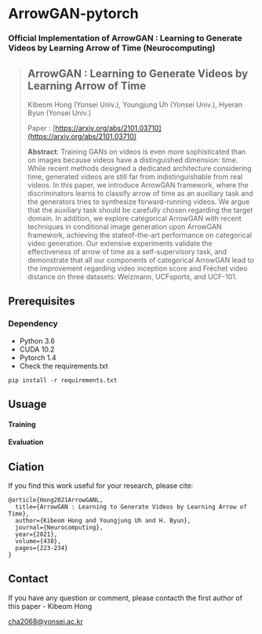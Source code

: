 # ArrowGAN-pytorch
### Official Implementation of ArrowGAN : Learning to Generate Videos by Learning Arrow of Time (Neurocomputing)



> ## ArrowGAN : Learning to Generate Videos by Learning Arrow of Time
> 
> Kibeom Hong (Yonsei Univ.), Youngjung Uh (Yonsei Univ.), Hyeran Byun (Yonsei Univ.)
>
> Paper : [https://arxiv.org/abs/2101.03710](https://arxiv.org/abs/2101.03710)
> 
> **Abstract**: Training GANs on videos is even more sophisticated than on images because videos have a distinguished dimension: time. While recent methods designed a dedicated architecture considering time, generated videos are still far from indistinguishable from real videos. In this paper, we introduce ArrowGAN framework, where the discriminators learns to classify arrow of time as an auxiliary task and the generators tries to synthesize forward-running videos. We argue that the auxiliary task should be carefully chosen regarding the target domain. In addition, we explore categorical ArrowGAN with recent techniques in conditional image generation upon ArrowGAN framework, achieving the stateof-the-art performance on categorical video generation. Our extensive experiments validate the effectiveness of arrow of time as a self-supervisory task, and demonstrate that all our components of categorical ArrowGAN lead to the improvement regarding video inception score and Fréchet video distance on three datasets: Weizmann, UCFsports, and UCF-101.


## Prerequisites

### Dependency
- Python 3.6
- CUDA 10.2
- Pytorch 1.4
- Check the requirements.txt

```
pip install -r requirements.txt
```

## Usuage
#### Training
#### Evaluation


## Ciation
If you find this work useful for your research, please cite:
```
@article{Hong2021ArrowGANL,
  title={ArrowGAN : Learning to Generate Videos by Learning Arrow of Time},
  author={Kibeom Hong and Youngjung Uh and H. Byun},
  journal={Neurocomputing},
  year={2021},
  volume={438},
  pages={223-234}
}
```

## Contact
If you have any question or comment, please contacth the first author of this paper - Kibeom Hong

[cha2068@yonsei.ac.kr](cha2068@yonsei.ac.kr)
